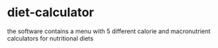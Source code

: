 # diet-calculator
the software contains a menu with 5 different calorie and macronutrient calculators for nutritional diets
